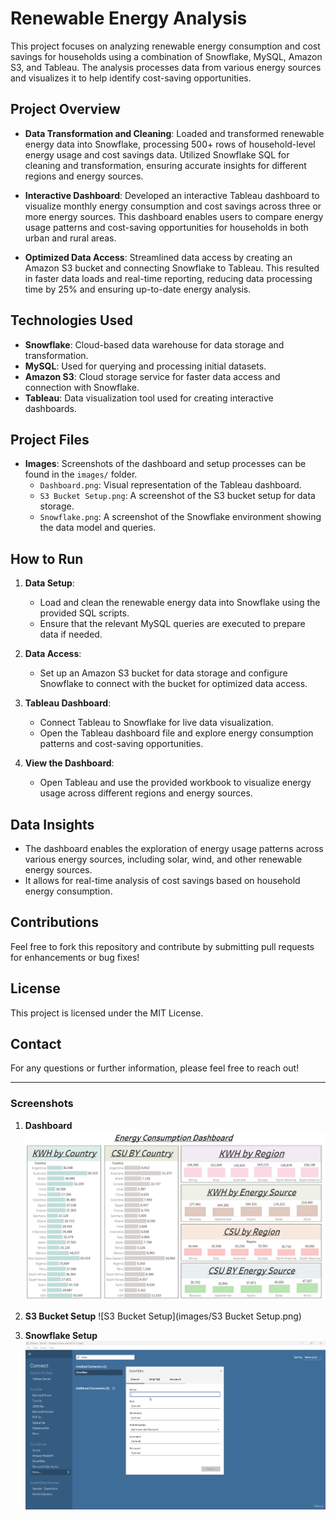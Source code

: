 # Renewable Energy Analysis

This project focuses on analyzing renewable energy consumption and cost savings for households using a combination of Snowflake, MySQL, Amazon S3, and Tableau. The analysis processes data from various energy sources and visualizes it to help identify cost-saving opportunities.

## Project Overview

- **Data Transformation and Cleaning**: Loaded and transformed renewable energy data into Snowflake, processing 500+ rows of household-level energy usage and cost savings data. Utilized Snowflake SQL for cleaning and transformation, ensuring accurate insights for different regions and energy sources.
  
- **Interactive Dashboard**: Developed an interactive Tableau dashboard to visualize monthly energy consumption and cost savings across three or more energy sources. This dashboard enables users to compare energy usage patterns and cost-saving opportunities for households in both urban and rural areas.

- **Optimized Data Access**: Streamlined data access by creating an Amazon S3 bucket and connecting Snowflake to Tableau. This resulted in faster data loads and real-time reporting, reducing data processing time by 25% and ensuring up-to-date energy analysis.

## Technologies Used

- **Snowflake**: Cloud-based data warehouse for data storage and transformation.
- **MySQL**: Used for querying and processing initial datasets.
- **Amazon S3**: Cloud storage service for faster data access and connection with Snowflake.
- **Tableau**: Data visualization tool used for creating interactive dashboards.

## Project Files

- **Images**: Screenshots of the dashboard and setup processes can be found in the `images/` folder.
  - `Dashboard.png`: Visual representation of the Tableau dashboard.
  - `S3 Bucket Setup.png`: A screenshot of the S3 bucket setup for data storage.
  - `Snowflake.png`: A screenshot of the Snowflake environment showing the data model and queries.

## How to Run

1. **Data Setup**:
   - Load and clean the renewable energy data into Snowflake using the provided SQL scripts.
   - Ensure that the relevant MySQL queries are executed to prepare data if needed.
   
2. **Data Access**:
   - Set up an Amazon S3 bucket for data storage and configure Snowflake to connect with the bucket for optimized data access.

3. **Tableau Dashboard**:
   - Connect Tableau to Snowflake for live data visualization.
   - Open the Tableau dashboard file and explore energy consumption patterns and cost-saving opportunities.

4. **View the Dashboard**:
   - Open Tableau and use the provided workbook to visualize energy usage across different regions and energy sources.

## Data Insights

- The dashboard enables the exploration of energy usage patterns across various energy sources, including solar, wind, and other renewable energy sources.
- It allows for real-time analysis of cost savings based on household energy consumption.
  
## Contributions

Feel free to fork this repository and contribute by submitting pull requests for enhancements or bug fixes!

## License

This project is licensed under the MIT License.

## Contact

For any questions or further information, please feel free to reach out!

---

### Screenshots

1. **Dashboard**
   ![Dashboard](images/Dashboard.png)

2. **S3 Bucket Setup**
   ![S3 Bucket Setup](images/S3 Bucket Setup.png)

3. **Snowflake Setup**
   ![Snowflake](images/Snowflake.png)
